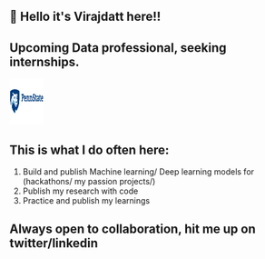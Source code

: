 ## :wave:	 Hello it's Virajdatt here!!
## Upcoming Data professional, seeking internships.
<img src="https://github.com/Virajdatt/Virajdatt/blob/main/penn_logo.png" width="60" height="80">

## This is what I do often here:
1. Build and publish Machine learning/ Deep learning models for (hackathons/ my passion projects/)
2. Publish my research with code
3. Practice and publish my learnings

## Always open to collaboration, hit me up on twitter/linkedin
